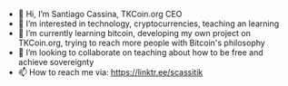 - 👋 Hi, I’m Santiago Cassina, TKCoin.org CEO
- 👀 I’m interested in technology, cryptocurrencies, teaching an learning
- 🌱 I’m currently learning bitcoin, developing my own project on TKCoin.org, trying to reach more people with Bitcoin's philosophy
- 💞️ I’m looking to collaborate on teaching about how to be free and achieve sovereignty
- 📫 How to reach me via: https://linktr.ee/scassitik

<!---
scap2000/scap2000 is a ✨ special ✨ repository because its `README.md` (this file) appears on your GitHub profile.
You can click the Preview link to take a look at your changes.
--->
